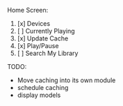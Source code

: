 Home Screen:
  1. [x] Devices
  2. [ ] Currently Playing
  3. [x] Update Cache
  4. [x] Play/Pause
  5. [ ] Search My Library

TODO:
 - Move caching into its own module
 - schedule caching
 - display models
